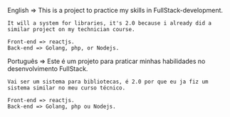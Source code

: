 English =>
	This is a project to practice my skills in FullStack-development.
	
	It will a system for libraries, it's 2.0 because i already did a similar project on my technician course.

	Front-end => reactjs.
	Back-end => Golang, php, or Nodejs.


Português =>
	Este é um projeto para praticar minhas habilidades no desenvolvimento FullStack.

	Vai ser um sistema para bibliotecas, é 2.0 por que eu ja fiz um sistema similar no meu curso técnico.

	Front-end => reactjs.
	Back-end => Golang, php ou Nodejs.
